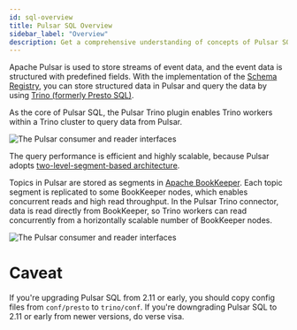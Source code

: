 ```yaml
---
id: sql-overview
title: Pulsar SQL Overview
sidebar_label: "Overview"
description: Get a comprehensive understanding of concepts of Pulsar SQL.
---
```


Apache Pulsar is used to store streams of event data, and the event data is structured with predefined fields. With the implementation of the [Schema Registry](schema-get-started.md), you can store structured data in Pulsar and query the data by using [Trino (formerly Presto SQL)](https://trino.io/).

As the core of Pulsar SQL, the Pulsar Trino plugin enables Trino workers within a Trino cluster to query data from Pulsar.

![The Pulsar consumer and reader interfaces](/assets/pulsar-sql-arch-2.png)

The query performance is efficient and highly scalable, because Pulsar adopts [two-level-segment-based architecture](concepts-architecture-overview.md#apache-bookkeeper).

Topics in Pulsar are stored as segments in [Apache BookKeeper](https://bookkeeper.apache.org/). Each topic segment is replicated to some BookKeeper nodes, which enables concurrent reads and high read throughput. In the Pulsar Trino connector, data is read directly from BookKeeper, so Trino workers can read concurrently from a horizontally scalable number of BookKeeper nodes.

![The Pulsar consumer and reader interfaces](/assets/pulsar-sql-arch-1.png)

# Caveat

If you're upgrading Pulsar SQL from 2.11 or early, you should copy config files from `conf/presto` to `trino/conf`. If you're downgrading Pulsar SQL to 2.11 or early from newer versions, do verse visa.
